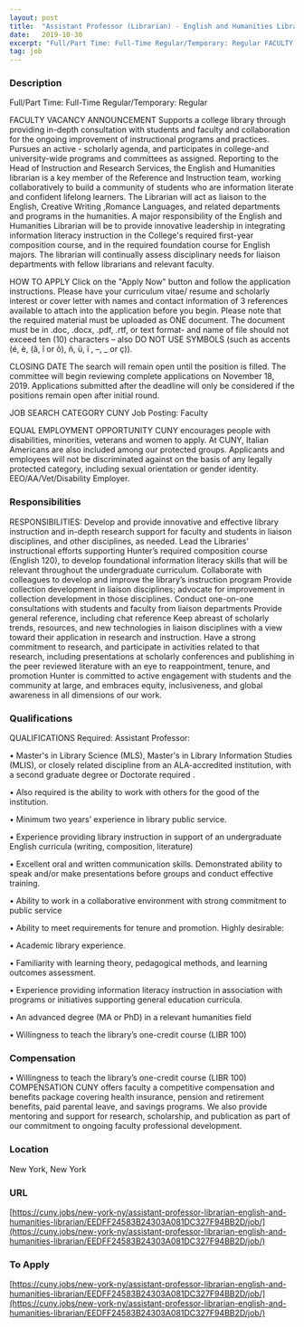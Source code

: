 ```yaml
---
layout: post
title:  "Assistant Professor (Librarian) - English and Humanities Librarian -  Hunter College"
date:   2019-10-30
excerpt: "Full/Part Time: Full-Time Regular/Temporary: Regular FACULTY VACANCY ANNOUNCEMENT Supports a college library through providing in-depth consultation with students and faculty and collaboration for the ongoing improvement of instructional programs and practices. Pursues an active - scholarly agenda, and participates in college-and university-wide programs and committees as assigned. Reporting to the..."
tag: job
---
```


### Description   

Full/Part Time: Full-Time
Regular/Temporary: Regular

FACULTY VACANCY ANNOUNCEMENT
Supports a college library through providing in-depth consultation with students and faculty and collaboration for the ongoing improvement of instructional programs and practices. Pursues an active - scholarly agenda, and participates in college-and university-wide programs and committees as assigned.
Reporting to the Head of Instruction and Research Services, the English and Humanities librarian is a key member of the Reference and Instruction team, working collaboratively to build a community of students who are information literate and confident lifelong learners. The Librarian will act as liaison to the English, Creative Writing ,Romance Languages, and related departments and programs in the humanities.
A major responsibility of the English and Humanities Librarian will be to provide innovative leadership in integrating information literacy instruction in the College's required first-year composition course, and in the required foundation course for English majors. The librarian will continually assess disciplinary needs for liaison departments with fellow librarians and relevant faculty.

HOW TO APPLY
Click on the "Apply Now" button and follow the application instructions. Please have your curriculum vitae/ resume and scholarly interest or cover letter with names and contact information of 3 references available to attach into the application before you begin. Please note that the required material must be uploaded as ONE document. The document must be in .doc, .docx, .pdf, .rtf, or text format- and name of file should not exceed ten (10) characters – also DO NOT USE SYMBOLS (such as accents (é, è, (â, î or ô), ñ, ü, ï , –, _ or ç)).

CLOSING DATE
The search will remain open until the position is filled. The committee will begin reviewing complete applications on November 18, 2019. Applications submitted after the deadline will only be considered if the positions remain open after initial round.

JOB SEARCH CATEGORY
CUNY Job Posting: Faculty

EQUAL EMPLOYMENT OPPORTUNITY
CUNY encourages people with disabilities, minorities, veterans and women to apply. At CUNY, Italian Americans are also included among our protected groups. Applicants and employees will not be discriminated against on the basis of any legally protected category, including sexual orientation or gender identity. EEO/AA/Vet/Disability Employer.


### Responsibilities   

RESPONSIBILITIES:
Develop and provide innovative and effective library instruction and in-depth research support for faculty and students in liaison disciplines, and other disciplines, as needed.
Lead the Libraries’ instructional efforts supporting Hunter’s required composition course (English 120), to develop foundational information literacy skills that will be relevant throughout the undergraduate curriculum.
Collaborate with colleagues to develop and improve the library’s instruction program
Provide collection development in liaison disciplines; advocate for improvement in collection development in those disciplines.
Conduct one-on-one consultations with students and faculty from liaison departments
Provide general reference, including chat reference
Keep abreast of scholarly trends, resources, and new technologies in liaison disciplines with a view toward their application in research and instruction.
Have a strong commitment to research, and participate in activities related to that research, including presentations at scholarly conferences and publishing in the peer reviewed literature with an eye to reappointment, tenure, and promotion
Hunter is committed to active engagement with students and the community at large, and embraces equity, inclusiveness, and global awareness in all dimensions of our work.



### Qualifications   

QUALIFICATIONS
Required: Assistant Professor:

•  Master's in Library Science (MLS), Master's in Library Information Studies (MLIS), or closely related discipline from an ALA-accredited institution, with a second graduate degree or Doctorate required .

•  Also required is the ability to work with others for the good of the institution.

•  Minimum two years’ experience in library public service.

•  Experience providing library instruction in support of an undergraduate English curricula (writing, composition, literature)

•  Excellent oral and written communication skills. Demonstrated ability to speak and/or make presentations before groups and conduct effective training.

•  Ability to work in a collaborative environment with strong commitment to public service

•  Ability to meet requirements for tenure and promotion.
Highly desirable:

•  Academic library experience.

•  Familiarity with learning theory, pedagogical methods, and learning outcomes assessment.

•  Experience providing information literacy instruction in association with programs or initiatives supporting general education curricula.

•  An advanced degree (MA or PhD) in a relevant humanities field

•  Willingness to teach the library’s one-credit course (LIBR 100)



### Compensation   

• Willingness to teach the library’s one-credit course (LIBR 100) COMPENSATION CUNY offers faculty a competitive compensation and benefits package covering health insurance, pension and retirement benefits, paid parental leave, and savings programs. We also provide mentoring and support for research, scholarship, and publication as part of our commitment to ongoing faculty professional development.


### Location   

New York, New York


### URL   

[https://cuny.jobs/new-york-ny/assistant-professor-librarian-english-and-humanities-librarian/EEDFF24583B24303A081DC327F94BB2D/job/](https://cuny.jobs/new-york-ny/assistant-professor-librarian-english-and-humanities-librarian/EEDFF24583B24303A081DC327F94BB2D/job/)

### To Apply   

[https://cuny.jobs/new-york-ny/assistant-professor-librarian-english-and-humanities-librarian/EEDFF24583B24303A081DC327F94BB2D/job/](https://cuny.jobs/new-york-ny/assistant-professor-librarian-english-and-humanities-librarian/EEDFF24583B24303A081DC327F94BB2D/job/)





